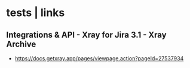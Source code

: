 # tests | links

## Integrations & API - Xray for Jira 3.1 - Xray Archive

- <https://docs.getxray.app/pages/viewpage.action?pageId=27537934>